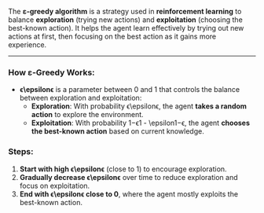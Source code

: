 The **ε-greedy algorithm** is a strategy used in **reinforcement learning** to balance **exploration** (trying new actions) and **exploitation** (choosing the best-known action). It helps the agent learn effectively by trying out new actions at first, then focusing on the best action as it gains more experience.

---

### **How ε-Greedy Works:**

- **ϵ\epsilonϵ** is a parameter between 0 and 1 that controls the balance between exploration and exploitation:
    - **Exploration**: With probability ϵ\epsilonϵ, the agent **takes a random action** to explore the environment.
    - **Exploitation**: With probability 1−ϵ1 - \epsilon1−ϵ, the agent **chooses the best-known action** based on current knowledge.

### **Steps:**

1. **Start with high ϵ\epsilonϵ** (close to 1) to encourage exploration.
2. **Gradually decrease ϵ\epsilonϵ** over time to reduce exploration and focus on exploitation.
3. **End with ϵ\epsilonϵ close to 0**, where the agent mostly exploits the best-known action.